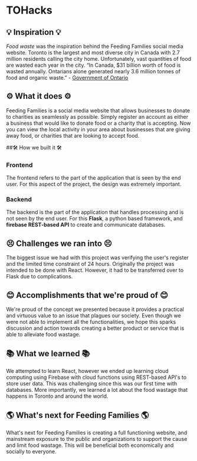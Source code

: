 # TOHacks
## 💡 Inspiration 💡
_Food waste_ was the inspiration behind the Feeding Families social media website. Toronto is the largest and most diverse city in Canada with 2.7 million residents calling the city home. Unfortunately, vast quantities of food are wasted each year in the city. “In Canada, $31 billion worth of food is wasted annually. Ontarians alone generated nearly 3.6 million tonnes of food and organic waste.” - [Government of Ontario](https://news.ontario.ca/en/release/58603/ontario-proposes-to-further-reduce-landfill-food-waste)

## ⚙️ What it does ⚙️
Feeding Families is a social media website that allows businesses to donate to charities as seamlessly as possible. Simply register an account as either a business that would like to donate food or a charity that is accepting. Now you can view the local activity in your area about businesses that are giving away food, or charities that are looking to accept food. 

##🛠️ How we built it 🛠️
### Frontend
The frontend refers to the part of the application that is seen by the end user. For this aspect of the project, the design was extremely important.

### Backend
The backend is the part of the application that handles processing and is not seen by the end user. For this **Flask**, a python based framework, and **firebase REST-based API** to create and communicate databases.

## 😣 Challenges we ran into 😣
The biggest issue we had with this project was verifying the user's register and the limited time constraint of 24 hours. Originally the project was intended to be done with React. However, it had to be transferred over to Flask due to complications.

## 😊 Accomplishments that we're proud of 😊
We're proud of the concept we presented because it provides a practical and virtuous value to an issue that plagues our society. Even though we were not able to implement all the functionalities, we hope this sparks discussion and action towards creating a better product or service that is able to alleviate food wastage.

## 📚 What we learned 📚
We attempted to learn React, however we ended up learning cloud computing using Firebase with cloud functions using REST-based API's to store user data. This was challenging since this was our first time with databases. More importantly, we learned a lot about the food wastage that happens in Toronto and around the world. 

## 🌎 What's next for Feeding Families 🌎
What's next for Feeding Families is creating a full functioning website, and mainstream exposure to the public and organizations to support the cause and limit food wastage. This will be beneficial both economically and socially to everyone. 
